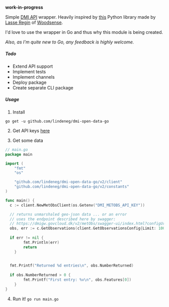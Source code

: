 **work-in-progress**

Simple [DMI API](https://confluence.govcloud.dk/display/FDAPI/Danish+Meteorological+Institute+-+Open+Data) wrapper. Heavily inspired by [this](https://github.com/LasseRegin/dmi-open-data) Python library made by [Lasse Regin](https://github.com/LasseRegin) of [Woodsense](https://en.woodsense.dk/).

I'd love to use the wrapper in Go and thus why this module is being created. 

*Also, as I'm quite new to Go, any feedback is highly welcome.*

##### Todo

- Extend API support
- Implement tests
- Implement channels
- Deploy package
- Create separate CLI package

##### Usage

1) Install 

`go get -u github.com/lindeneg/dmi-open-data-go`

2) Get API keys [here](https://confluence.govcloud.dk/pages/viewpage.action?pageId=26476690)

3) Get some data
```Go
// main.go
package main

import (
	"fmt"
	"os"

	"github.com/lindeneg/dmi-open-data-go/v2/client"
	"github.com/lindeneg/dmi-open-data-go/v2/constants"
)

func main() {
  c := client.NewMetObsClient(os.Getenv("DMI_METOBS_API_KEY"))

  // returns unmarshaled geo-json data ... or an error
  // uses the endpoint described here by swagger:
  // https://dmigw.govcloud.dk/v2/metObs/swagger-ui/index.html?configUrl=/v2/metObs/api/swagger-config#/Met%20observation/getObservation
  obs, err := c.GetObservations(client.GetObservationsConfig{Limit: 100})
	
  if err != nil {
		fmt.Println(err)
		return
	}

	
  fmt.Printf("Returned %d entries\n", obs.NumberReturned)
	
  if obs.NumberReturned > 0 {
		fmt.Printf("First entry: %v\n", obs.Features[0])
	}
}
```

4) Run it!
`go run main.go`